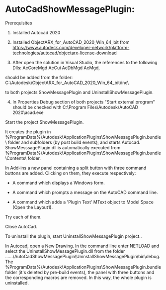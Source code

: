 # AutoCadShowMessagePlugin:

Prerequisites

1. Installed Autocad 2020

2. Installed ObjectARX_for_AutoCAD_2020_Win_64_bit from https://www.autodesk.com/developer-network/platform-technologies/autocad/objectarx-license-download

3. After open the solution in Visual Studio,
the references to the following Dlls:
AcCoreMgd
AcCui
AcDbMgd
AcMgd,

should be added from the folder: 
C:\Autodesk\ObjectARX_for_AutoCAD_2020_Win_64_bit\inc\

to both projects
ShowMessagePlugin and
UninstallShowMessagePlugin.

4. In Properties Debug section of both projects  "Start external program" should be checked with 
C:\Program Files\Autodesk\AutoCAD 2020\acad.exe

Start the project ShowMessagePlugin.

It creates the plugin in %ProgramData%\Autodesk\ApplicationPlugins\ShowMessagePlugin.bundle\ folder and subfolders (by post build events), and starts Autocad. ShowMesssagePlugin.dll is automatically executed from %ProgramData%\Autodesk\ApplicationPlugins\ShowMessagePlugin.bundle\Contents\ folder.

In Add-ins a new panel containing a split button with three command buttons are added. Clicking on them, they execute respectively:

- A command which displays a Windows form.

- A command which prompts a message on the AutoCAD command line.

- A command which adds a 'Plugin Text' MText object to Model Space (Open the Layout1).

Try each of them.

Close AutoCad.

To uninstall the plugin, start UninstallShowMessagePlugin project..

In Autocad,  open a New Drawing.  In the command line enter NETLOAD and
select the UninstallShowMessagePlugin.dll  from the folder ......\AutoCadShowMessagePlugin\UninstallShowMessagePlugin\bin\debug.
The %ProgramData%\Autodesk\ApplicationPlugins\ShowMessagePlugin.bundle folder (it's deleted by pre-build events), the panel with three buttons and the corresponding macros are removed.  In this way, the whole plugin is uninstalled.




